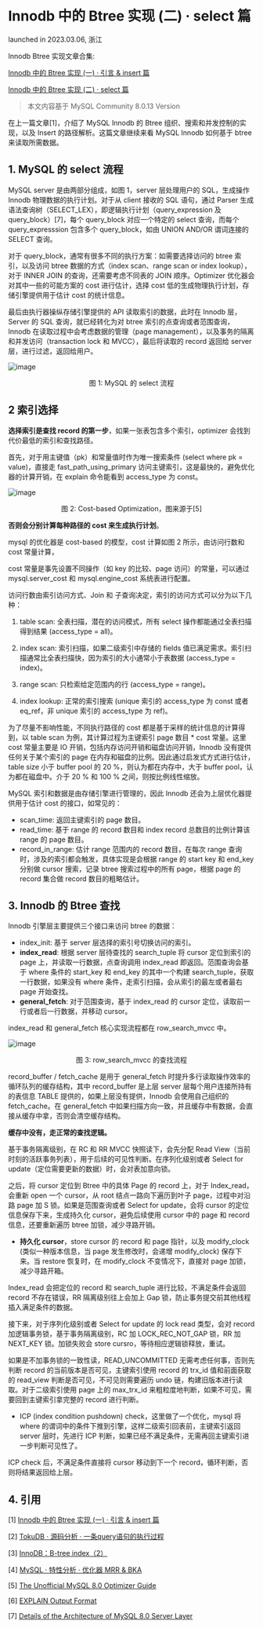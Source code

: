 # Innodb 中的 Btree 实现 (二) · select 篇
<p> launched in 2023.03.06, 浙江 </p>

Innodb Btree 实现文章合集: 

[Innodb 中的 Btree 实现 (一) · 引言 & insert 篇](https://zhuanlan.zhihu.com/p/594678689)

[Innodb 中的 Btree 实现 (二) · select 篇](https://zhuanlan.zhihu.com/p/594678689)

> 本文内容基于 MySQL Community 8.0.13 Version

在上一篇文章[1]，介绍了 MySQL Innodb 的 Btree 组织、搜索和并发控制的实现，以及 Insert 的路径解析。这篇文章继续来看 MySQL Innodb 如何基于 btree 来读取所需数据。

## 1. MySQL 的 select 流程
MySQL server 是由两部分组成，如图 1，server 层处理用户的 SQL，生成操作 Innodb 物理数据的执行计划。对于从 client 接收的 SQL 语句，通过 Parser 生成语法查询树（SELECT_LEX），即逻辑执行计划（query_expression 及 query_block）[7]，每个 query_block 对应一个特定的 select 查询，而每个 query_expresssion 包含多个 query_block，如由 UNION AND/OR 谓词连接的 SELECT 查询。

对于 query_block，通常有很多不同的执行方案：如需要选择访问的 btree 索引，以及访问 btree 数据的方式（index scan、range scan or index lookup），对于 INNER JOIN 的查询，还需要考虑不同表的 JOIN 顺序。Optimizer 优化器会对其中一些的可能方案的 cost 进行估计，选择 cost 低的生成物理执行计划，存储引擎提供用于估计 cost 的统计信息。

最后由执行器操纵存储引擎提供的 API 读取索引的数据，此时在 Innodb 层，Server 的 SQL 查询，就已经转化为对 btree 索引的点查询或者范围查询，Innodb 在读取过程中会考虑数据的管理（page management），以及事务的隔离和并发访问（transaction lock 和 MVCC），最后将读取的 record 返回给 server 层，进行过滤，返回给用户。

![image](https://rongbiaoxie.github.io/images/mysql-btree/query-archi.png)
<center>图 1: MySQL 的 select 流程 </center>

## 2 索引选择
**选择索引是查找 record 的第一步**，如果一张表包含多个索引，optimizer 会找到代价最低的索引和查找路径。

首先，对于用主键值（pk）和常量值时作为唯一搜索条件 (select where pk = value)，直接走 fast_path_using_primary 访问主键索引，这是最快的，避免优化器的计算开销，在 explain 命令能看到 access_type 为 const。

![image](https://rongbiaoxie.github.io/images/mysql-btree/cost.png)
<center>图 2: Cost-based Optimization，图来源于[5] </center>

**否则会分别计算每种路径的 cost 来生成执行计划**。

mysql 的优化器是 cost-based 的模型，cost 计算如图 2 所示，由访问行数和 cost 常量计算，

cost 常量是事先设置不同操作（如 key 的比较、page 访问）的常量，可以通过 mysql.server_cost 和 mysql.engine_cost 系统表进行配置。

访问行数由索引访问方式、Join 和 子查询决定，索引的访问方式可以分为以下几种：

1. table scan: 全表扫描，潜在的访问模式，所有 select 操作都能通过全表扫描得到结果 (access_type = all)。

2. index scan: 索引扫描，如果二级索引中存储的 fields 值已满足需求。索引扫描通常比全表扫描快，因为索引的大小通常小于表数据 (access_type = index)。

3. range scan: 只检索给定范围内的行 (access_type = range)。

4. index lookup: 正常的索引搜索 (unique 索引的 access_type 为 const 或者 eq_ref，非 unique 索引的 access_type 为 ref)。

为了尽量不影响性能，不同执行路径的 cost 都是基于采样的统计信息的计算得到，以 table scan 为例，其计算过程为主键索引 page 数目 * cost 常量。这里 cost 常量主要是 IO 开销，包括内存访问开销和磁盘访问开销，Innodb 没有提供任何关于某个索引的 page 在内存和磁盘的比例。因此通过启发式方式进行估计，table size 小于 buffer pool 的 20 %，则认为都在内存中，大于 buffer pool，认为都在磁盘中。介于 20 % 和 100 % 之间，则按比例线性缩放。

MySQL 索引和数据是由存储引擎进行管理的，因此 Innodb 还会为上层优化器提供用于估计 cost 的接口，如常见的：

* scan_time: 返回主键索引的 page 数目。
* read_time: 基于 range 的 record 数目和 index record 总数目的比例计算该 range 的 page 数目。
* record_in_range: 估计 range 范围内的 record 数目，在每次 range 查询时，涉及的索引都会触发，具体实现是会根据 range 的 start key 和 end_key 分别做 cursor 搜索，记录 btree 搜索过程中的所有 page，根据 page 的 record 集合做 record 数目的粗略估计。

## 3. Innodb 的 Btree 查找

Innodb 引擎层主要提供三个接口来访问 btree 的数据：

* index_init: 基于 server 层选择的索引号切换访问的索引。
* **index_read**: 根据 server 层待查找的 search_tuple 将 cursor 定位到索引的 page 上，并读取一行数据，点查询调用 index_read 即返回。范围查询会基于 where 条件的 start_key 和 end_key 的其中一个构建 search_tuple，获取一行数据，如果没有 where 条件，走索引扫描，会从索引的最左或者最右 page 开始查找。
* **general_fetch**: 对于范围查询，基于 index_read 的 cursor 定位，读取前一行或者后一行数据，并移动 cursor。

index_read 和 general_fetch 核心实现流程都在 row_search_mvcc 中。

![image](https://rongbiaoxie.github.io/images/mysql-btree/search_mvcc.png)
<center>图 3: row_search_mvcc 的查找流程 </center>

record_buffer / fetch_cache 是用于 general_fetch 时提升多行读取操作效率的循环队列的缓存结构，其中 record_buffer 是上层 server 层每个用户连接所持有的表信息 TABLE 提供的，如果上层没有提供，Innodb 会使用自己组织的 fetch_cache。在 general_fetch 中如果扫描方向一致，并且缓存中有数据，会直接从缓存中拿，否则会清空缓存结构。

**缓存中没有，走正常的查找逻辑。**

基于事务隔离级别，在 RC 和 RR MVCC 快照读下，会先分配 Read View（当前时刻的活跃事务列表），用于后续的可见性判断。在序列化级别或者 Select for update（定位需要更新的数据）时，会对表加意向锁。

之后，将 cursor 定位到 Btree 中的具体 Page 的 record 上，对于 Index_read，会重新 open 一个 cursor，从 root 结点一路向下遍历到叶子 page，过程中对沿路 page 加 S 锁。如果是范围查询或者 Select for update，会将 cursor 的定位信息保存下来，生成持久化 cursor，避免后续使用 cursor 中的 page 和 record 信息，还要重新遍历 btree 加锁，减少寻路开销。

* **持久化 cursor**，store cursor 的 record 和 page 指针，以及 modify_clock (类似一种版本信息，当 page 发生修改时，会递增 modify_clock) 保存下来。当 restore 恢复时，在 modify_clock 不变情况下，直接对 page 加锁，减少寻路开箱。

Index_read 会把定位的 record 和 search_tuple 进行比较，不满足条件会返回 record 不存在错误，RR 隔离级别往上会加上 Gap 锁，防止事务提交前其他线程插入满足条件的数据。

接下来，对于序列化级别或者 Select for update 的 lock read 类型，会对 record 加逻辑事务锁，基于事务隔离级别，RC 加 LOCK_REC_NOT_GAP 锁，RR 加 NEXT_KEY 锁。加锁失败会 store cursro，等待相应逻辑锁释放，重试。

如果是不加事务锁的一致性读，READ_UNCOMMITTED 无需考虑任何事，否则先判断 record 的当前版本是否可见，主键索引使用 record 的 trx_id 值和前面获取的 read_view 判断是否可见，不可见则需要遍历 undo 链，构建旧版本进行读取。对于二级索引使用 page 上的 max_trx_id 来粗粒度地判断，如果不可见，需要回到主键索引拿完整的 record 进行判断。
* ICP (index condition pushdown) check，这里做了一个优化，mysql 将 where 的谓词中的条件下推到引擎，这样二级索引回表前，主键索引返回 server 层时，先进行 ICP 判断，如果已经不满足条件，无需再回主键索引进一步判断可见性了。

ICP check 后，不满足条件直接将 cursor 移动到下一个 record，循环判断，否则将结果返回给上层。

## 4. 引用

[1] [Innodb 中的 Btree 实现 (一) · 引言 & insert 篇](https://zhuanlan.zhihu.com/p/594678689)

[2] [TokuDB · 源码分析 · 一条query语句的执行过程](http://mysql.taobao.org/monthly/2017/01/10/)

[3] [InnoDB：B-tree index（2）](https://zhuanlan.zhihu.com/p/164728032)

[4] [MySQL · 特性分析 · 优化器 MRR & BKA](http://mysql.taobao.org/monthly/2016/01/04/)

[5] [The Unofficial MySQL 8.0 Optimizer Guide](http://www.unofficialmysqlguide.com/introduction.html)

[6] [EXPLAIN Output Format](https://dev.mysql.com/doc/refman/8.0/en/explain-output.html)

[7] [Details of the Architecture of MySQL 8.0 Server Layer](https://www.alibabacloud.com/blog/details-of-the-architecture-of-mysql-8-0-server-layer_598909)